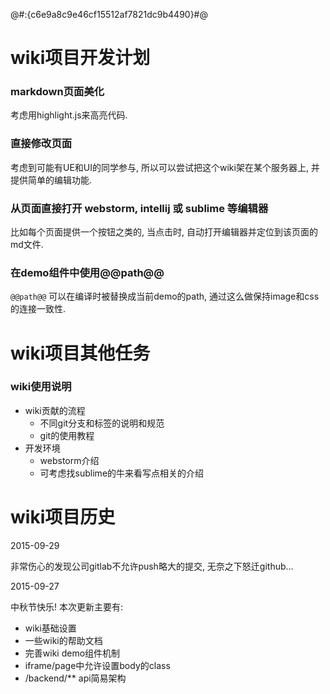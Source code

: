 @#:{c6e9a8c9e46cf15512af7821dc9b4490}#@


# wiki项目开发计划

### markdown页面美化

考虑用highlight.js来高亮代码.

### 直接修改页面

考虑到可能有UE和UI的同学参与, 所以可以尝试把这个wiki架在某个服务器上, 并提供简单的编辑功能.

### 从页面直接打开 webstorm, intellij 或 sublime 等编辑器

比如每个页面提供一个按钮之类的, 当点击时, 自动打开编辑器并定位到该页面的md文件.

### 在demo组件中使用@@path@@

`@@path@@` 可以在编译时被替换成当前demo的path, 通过这么做保持image和css的连接一致性.

# wiki项目其他任务

### wiki使用说明

* wiki贡献的流程
    * 不同git分支和标签的说明和规范
    * git的使用教程
* 开发环境
    * webstorm介绍
    * 可考虑找sublime的牛来看写点相关的介绍


# wiki项目历史

2015-09-29

非常伤心的发现公司gitlab不允许push略大的提交, 无奈之下怒迁github...

2015-09-27

中秋节快乐!
本次更新主要有:
* wiki基础设置
* 一些wiki的帮助文档
* 完善wiki demo组件机制
* iframe/page中允许设置body的class
* /backend/** api简易架构